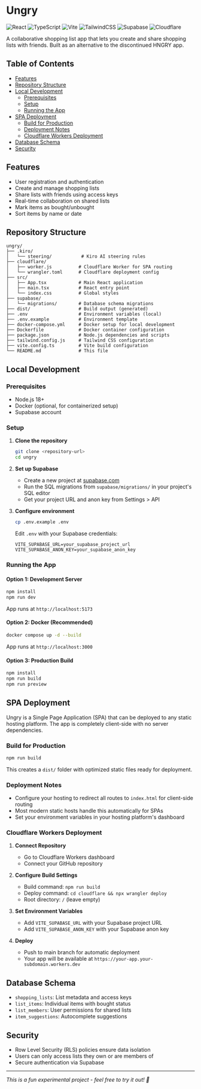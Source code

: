 # Ungry

![React](https://img.shields.io/badge/React-20232A?style=for-the-badge&logo=react&logoColor=61DAFB)
![TypeScript](https://img.shields.io/badge/TypeScript-007ACC?style=for-the-badge&logo=typescript&logoColor=white)
![Vite](https://img.shields.io/badge/Vite-646CFF?style=for-the-badge&logo=vite&logoColor=white)
![TailwindCSS](https://img.shields.io/badge/Tailwind_CSS-38B2AC?style=for-the-badge&logo=tailwind-css&logoColor=white)
![Supabase](https://img.shields.io/badge/Supabase-3ECF8E?style=for-the-badge&logo=supabase&logoColor=white)
![Cloudflare](https://img.shields.io/badge/Cloudflare-F38020?style=for-the-badge&logo=Cloudflare&logoColor=white)

A collaborative shopping list app that lets you create and share shopping lists with friends. Built as an alternative to the discontinued HNGRY app.

## Table of Contents

- [Features](#features)
- [Repository Structure](#repository-structure)
- [Local Development](#local-development)
  - [Prerequisites](#prerequisites)
  - [Setup](#setup)
  - [Running the App](#running-the-app)
- [SPA Deployment](#spa-deployment)
  - [Build for Production](#build-for-production)
  - [Deployment Notes](#deployment-notes)
  - [Cloudflare Workers Deployment](#cloudflare-workers-deployment)
- [Database Schema](#database-schema)
- [Security](#security)

## Features
- User registration and authentication
- Create and manage shopping lists
- Share lists with friends using access keys
- Real-time collaboration on shared lists
- Mark items as bought/unbought
- Sort items by name or date

## Repository Structure

```
ungry/
├── .kiro/
│   └── steering/           # Kiro AI steering rules
├── cloudflare/
│   ├── worker.js          # Cloudflare Worker for SPA routing
│   └── wrangler.toml      # Cloudflare deployment config
├── src/
│   ├── App.tsx            # Main React application
│   ├── main.tsx           # React entry point
│   └── index.css          # Global styles
├── supabase/
│   └── migrations/        # Database schema migrations
├── dist/                  # Build output (generated)
├── .env                   # Environment variables (local)
├── .env.example           # Environment template
├── docker-compose.yml     # Docker setup for local development
├── Dockerfile             # Docker container configuration
├── package.json           # Node.js dependencies and scripts
├── tailwind.config.js     # Tailwind CSS configuration
├── vite.config.ts         # Vite build configuration
└── README.md              # This file
```

## Local Development

### Prerequisites
- Node.js 18+
- Docker (optional, for containerized setup)
- Supabase account

### Setup

1. **Clone the repository**
   ```bash
   git clone <repository-url>
   cd ungry
   ```

2. **Set up Supabase**
   - Create a new project at [supabase.com](https://supabase.com)
   - Run the SQL migrations from `supabase/migrations/` in your project's SQL editor
   - Get your project URL and anon key from Settings > API

3. **Configure environment**
   ```bash
   cp .env.example .env
   ```
   Edit `.env` with your Supabase credentials:
   ```
   VITE_SUPABASE_URL=your_supabase_project_url
   VITE_SUPABASE_ANON_KEY=your_supabase_anon_key
   ```

### Running the App

#### Option 1: Development Server
```bash
npm install
npm run dev
```
App runs at `http://localhost:5173`

#### Option 2: Docker (Recommended)
```bash
docker compose up -d --build
```
App runs at `http://localhost:3000`

#### Option 3: Production Build
```bash
npm install
npm run build
npm run preview
```

## SPA Deployment

Ungry is a Single Page Application (SPA) that can be deployed to any static hosting platform. The app is completely client-side with no server dependencies.

### Build for Production
```bash
npm run build
```
This creates a `dist/` folder with optimized static files ready for deployment.

### Deployment Notes
- Configure your hosting to redirect all routes to `index.html` for client-side routing
- Most modern static hosts handle this automatically for SPAs
- Set your environment variables in your hosting platform's dashboard

### Cloudflare Workers Deployment

1. **Connect Repository**
   - Go to Cloudflare Workers dashboard
   - Connect your GitHub repository

2. **Configure Build Settings**
   - Build command: `npm run build`
   - Deploy command: `cd cloudflare && npx wrangler deploy`
   - Root directory: `/` (leave empty)

3. **Set Environment Variables**
   - Add `VITE_SUPABASE_URL` with your Supabase project URL
   - Add `VITE_SUPABASE_ANON_KEY` with your Supabase anon key

4. **Deploy**
   - Push to main branch for automatic deployment
   - Your app will be available at `https://your-app.your-subdomain.workers.dev`

## Database Schema
- `shopping_lists`: List metadata and access keys
- `list_items`: Individual items with bought status
- `list_members`: User permissions for shared lists
- `item_suggestions`: Autocomplete suggestions

## Security
- Row Level Security (RLS) policies ensure data isolation
- Users can only access lists they own or are members of
- Secure authentication via Supabase

---

*This is a fun experimental project - feel free to try it out! 🚀*
